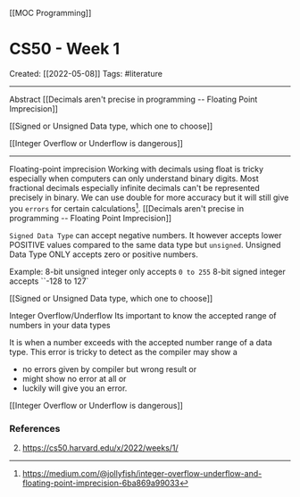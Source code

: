 [[MOC Programming]]

# CS50 - Week 1
Created:  [[2022-05-08]]
Tags: #literature  

---
Abstract
[[Decimals aren't precise in programming -- Floating Point Imprecision]]

[[Signed or Unsigned Data type, which one to choose]]

[[Integer Overflow or Underflow is dangerous]]

---


Floating-point imprecision
Working with decimals using float is tricky especially when computers can only understand binary digits. Most fractional decimals especially infinite decimals can't be represented precisely in binary. We can use double for more accuracy but it will still give you `errors` for certain calculations[^1]. 
[[Decimals aren't precise in programming -- Floating Point Imprecision]]


`Signed Data Type` can accept negative numbers. It however accepts lower POSITIVE values compared to the same data type but `unsigned`.
Unsigned Data Type ONLY accepts zero or positive numbers.

Example:
8-bit unsigned integer only accepts `0 to 255`
8-bit signed integer accepts ``-128 to 127`

[[Signed or Unsigned Data type, which one to choose]]


Integer Overflow/Underflow
Its important to know the accepted range of numbers in your data types   

It is when a number exceeds with the accepted number range of a data type. 
This error is tricky to detect as the compiler may show a 
- no errors given by compiler but wrong result  or 
- might show no error at all or 
- luckily will give you an error. 

[[Integer Overflow or Underflow is dangerous]]







### References
[^1]: https://medium.com/@jollyfish/integer-overflow-underflow-and-floating-point-imprecision-6ba869a99033

2. https://cs50.harvard.edu/x/2022/weeks/1/